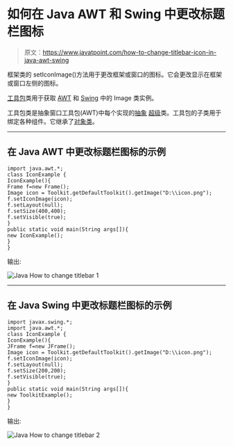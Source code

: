 # 如何在 Java AWT 和 Swing 中更改标题栏图标

> 原文：<https://www.javatpoint.com/how-to-change-titlebar-icon-in-java-awt-swing>

框架类的 setIconImage()方法用于更改框架或窗口的图标。它会更改显示在框架或窗口左侧的图标。

[工具包](java-awt-toolkit)类用于获取 [AWT](java-awt) 和 [Swing](java-swing) 中的 Image 类实例。

工具包类是抽象窗口工具包(AWT)中每个实现的[抽象](abstract-class-in-java) [超级](super-keyword)类。工具包的子类用于绑定各种组件。它继承了[对象类](object-class)。

* * *

## 在 Java AWT 中更改标题栏图标的示例

```
import java.awt.*;   
class IconExample {   
IconExample(){   
Frame f=new Frame();   
Image icon = Toolkit.getDefaultToolkit().getImage("D:\\icon.png");  
f.setIconImage(icon);  
f.setLayout(null);   
f.setSize(400,400);   
f.setVisible(true);   
}   
public static void main(String args[]){   
new IconExample();   
}   
}  

```

输出:

![Java How to change titlebar 1](../img/736c1d3920c6e07ebf689c2b74bbcfc9.png)

* * *

## 在 Java Swing 中更改标题栏图标的示例

```
import javax.swing.*;
import java.awt.*;
class IconExample { 
IconExample(){ 
JFrame f=new JFrame(); 
Image icon = Toolkit.getDefaultToolkit().getImage("D:\\icon.png");
f.setIconImage(icon);
f.setLayout(null); 
f.setSize(200,200); 
f.setVisible(true); 
} 
public static void main(String args[]){ 
new ToolkitExample(); 
} 
}

```

输出:

![Java How to change titlebar 2](../img/62ac66a8cffad61eaf990cf8d40c9aad.png)